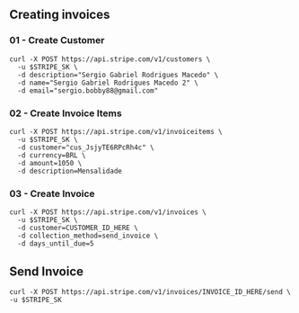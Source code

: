 ## Creating invoices

### 01 - Create Customer
```
curl -X POST https://api.stripe.com/v1/customers \
  -u $STRIPE_SK \
  -d description="Sergio Gabriel Rodrigues Macedo" \
  -d name="Sergio Gabriel Rodrigues Macedo 2" \
  -d email="sergio.bobby88@gmail.com"
```

### 02 - Create Invoice Items

```
curl -X POST https://api.stripe.com/v1/invoiceitems \
  -u $STRIPE_SK \
  -d customer="cus_JsjyTE6RPcRh4c" \
  -d currency=BRL \
  -d amount=1050 \
  -d description=Mensalidade
```

### 03 - Create Invoice

```
curl -X POST https://api.stripe.com/v1/invoices \
  -u $STRIPE_SK \
  -d customer=CUSTOMER_ID_HERE \
  -d collection_method=send_invoice \
  -d days_until_due=5
```

## Send Invoice

```
curl -X POST https://api.stripe.com/v1/invoices/INVOICE_ID_HERE/send \
-u $STRIPE_SK
```
